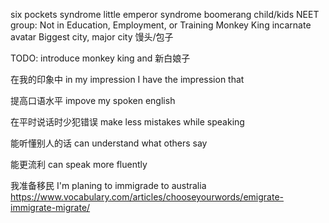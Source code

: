 six pockets syndrome
little emperor syndrome
boomerang child/kids
NEET group: Not in Education, Employment, or Training
Monkey King
incarnate 
avatar
Biggest city, major city
馒头/包子

TODO: introduce monkey king and 新白娘子

在我的印象中
in my impression
I have the impression that

提高口语水平
impove my spoken english

在平时说话时少犯错误
make less mistakes while speaking

能听懂别人的话
can understand what others say

能更流利 
can speak more fluently

我准备移民
I'm planing to immigrade to australia
https://www.vocabulary.com/articles/chooseyourwords/emigrate-immigrate-migrate/


<!--stackedit_data:
eyJoaXN0b3J5IjpbLTE3NzUzMjg4MjUsLTIxMzMwMzEzMTcsNT
g0ODA4MjYxLC04MDM0Mjk2MTAsLTkxMDMzNDUyN119
-->